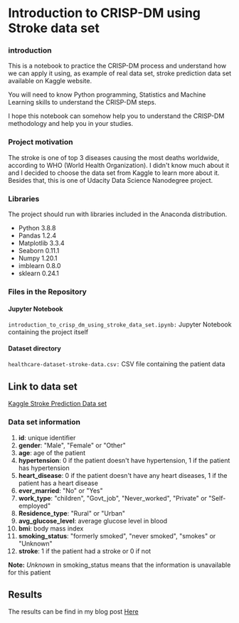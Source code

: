 # Introduction to CRISP-DM using Stroke data set

### introduction
This is a notebook to practice the CRISP-DM process and understand how we can apply it using, as example of real data set, stroke prediction data set available on Kaggle website.

You will need to know Python programming, Statistics and Machine Learning skills to understand the CRISP-DM steps.

I hope this notebook can somehow help you to understand the CRISP-DM methodology and help you in your studies.

### Project motivation
The stroke is one of top 3 diseases causing the most deaths worldwide, according to WHO (World Health Organization). I didn't know much about it and I decided to choose the data set from Kaggle to learn more about it. Besides that, this is one of Udacity Data Science Nanodegree project.

### Libraries
The project should run with libraries included in the Anaconda distribution.
- Python 3.8.8
- Pandas 1.2.4
- Matplotlib 3.3.4
- Seaborn 0.11.1
- Numpy 1.20.1
- imblearn 0.8.0
- sklearn 0.24.1

### Files in the Repository
#### Jupyter Notebook
```introduction_to_crisp_dm_using_stroke_data_set.ipynb:``` Jupyter Notebook containing the project itself

#### Dataset directory
```healthcare-dataset-stroke-data.csv:``` CSV file containing the patient data

## Link to data set
[Kaggle Stroke Prediction Data set](https://www.kaggle.com/fedesoriano/stroke-prediction-dataset)

### Data set information
1. **id**: unique identifier
2. **gender**: "Male", "Female" or "Other"
3. **age**: age of the patient
4. **hypertension**: 0 if the patient doesn't have hypertension, 1 if the patient has hypertension
5. **heart_disease**: 0 if the patient doesn't have any heart diseases, 1 if the patient has a heart disease
6. **ever_married**: "No" or "Yes"
7. **work_type**: "children", "Govt_job", "Never_worked", "Private" or "Self-employed"
8. **Residence_type**: "Rural" or "Urban"
9. **avg_glucose_level**: average glucose level in blood
10. **bmi**: body mass index
11. **smoking_status**: "formerly smoked", "never smoked", "smokes" or "Unknown"
12. **stroke**: 1 if the patient had a stroke or 0 if not

**Note:** *Unknown* in smoking_status means that the information is unavailable for this patient

## Results
The results can be find in my blog post [Here](https://medium.com/@raphaelkawabata/introduction-to-crisp-dm-using-one-of-most-used-data-mining-methodologies-9ce64183fc83)
